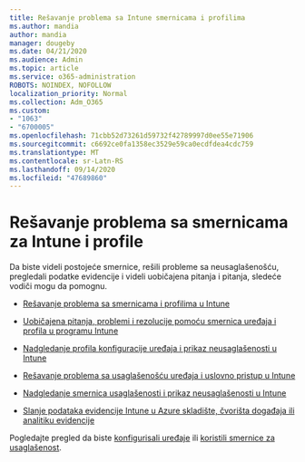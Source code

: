 ```yaml
---
title: Rešavanje problema sa Intune smernicama i profilima
ms.author: mandia
author: mandia
manager: dougeby
ms.date: 04/21/2020
ms.audience: Admin
ms.topic: article
ms.service: o365-administration
ROBOTS: NOINDEX, NOFOLLOW
localization_priority: Normal
ms.collection: Adm_O365
ms.custom:
- "1063"
- "6700005"
ms.openlocfilehash: 71cbb52d73261d59732f42789997d0ee55e71906
ms.sourcegitcommit: c6692ce0fa1358ec3529e59ca0ecdfdea4cdc759
ms.translationtype: MT
ms.contentlocale: sr-Latn-RS
ms.lasthandoff: 09/14/2020
ms.locfileid: "47689860"
---
```

# <a name="troubleshooting-intune-policy-and-profiles"></a>Rešavanje problema sa smernicama za Intune i profile

Da biste videli postojeće smernice, rešili probleme sa neusaglašenošću, pregledali podatke evidencije i videli uobičajena pitanja i pitanja, sledeće vodiči mogu da pomognu.

- [Rešavanje problema sa smernicama i profilima u Intune](https://docs.microsoft.com/mem/intune/configuration/troubleshoot-policies-in-microsoft-intune)

- [Uobičajena pitanja, problemi i rezolucije pomoću smernica uređaja i profila u programu Intune](https://docs.microsoft.com/intune/device-profile-troubleshoot)

- [Nadgledanje profila konfiguracije uređaja i prikaz neusaglašenosti u Intune](https://docs.microsoft.com/intune/device-profile-monitor)

- [Rešavanje problema sa usaglašenošću uređaja i uslovno pristup u Intune](https://docs.microsoft.com/intune/troubleshoot-conditional-access)

- [Nadgledanje smernica usaglašenosti i prikaz neusaglašenosti u Intune](https://docs.microsoft.com/intune/compliance-policy-monitor)

- [Slanje podataka evidencije Intune u Azure skladište, čvorišta događaja ili analitiku evidencije](https://docs.microsoft.com/intune/review-logs-using-azure-monitor)

Pogledajte pregled da biste [konfigurisali uređaje](https://docs.microsoft.com/intune/device-profiles) ili [koristili smernice za usaglašenost](https://docs.microsoft.com/intune/device-compliance-get-started).